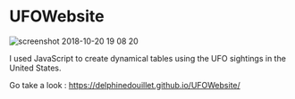 # UFOWebsite

![screenshot 2018-10-20 19 08 20](https://user-images.githubusercontent.com/38790598/47261736-8cad7f00-d49b-11e8-8198-38b27e163ae5.png)

I used JavaScript to create dynamical tables using the UFO sightings in the United States.

Go take a look : https://delphinedouillet.github.io/UFOWebsite/
